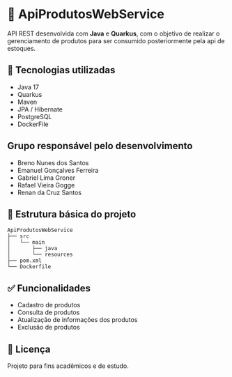 
# 🛒 ApiProdutosWebService

API REST desenvolvida com **Java** e **Quarkus**, com o objetivo de realizar o gerenciamento de produtos para ser consumido posteriormente pela api de estoques.

## 🚀 Tecnologias utilizadas

- Java 17
- Quarkus
- Maven
- JPA / Hibernate
- PostgreSQL
- DockerFile

## Grupo responsável pelo desenvolvimento

- Breno Nunes dos Santos
- Emanuel Gonçalves Ferreira
- Gabriel Lima Groner
- Rafael Vieira Gogge
- Renan da Cruz Santos

## 📂 Estrutura básica do projeto

```
ApiProdutosWebService
├── src
│   └── main
│       ├── java
│       └── resources
├── pom.xml
└── Dockerfile
```


## ✅ Funcionalidades

- Cadastro de produtos
- Consulta de produtos
- Atualização de informações dos produtos
- Exclusão de produtos

## 📄 Licença

Projeto para fins acadêmicos e de estudo.
